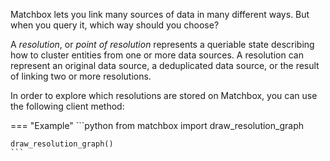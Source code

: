 Matchbox lets you link many sources of data in many different ways. But when you query it, which way should you choose?

A *resolution*, or *point of resolution* represents a queriable state describing how to cluster entities from one or more data sources. A resolution can represent an original data source, a deduplicated data source, or the result of linking two or more resolutions.

In order to explore which resolutions are stored on Matchbox, you can use the following client method:

=== "Example"
    ```python
    from matchbox import draw_resolution_graph

    draw_resolution_graph()
    ```
